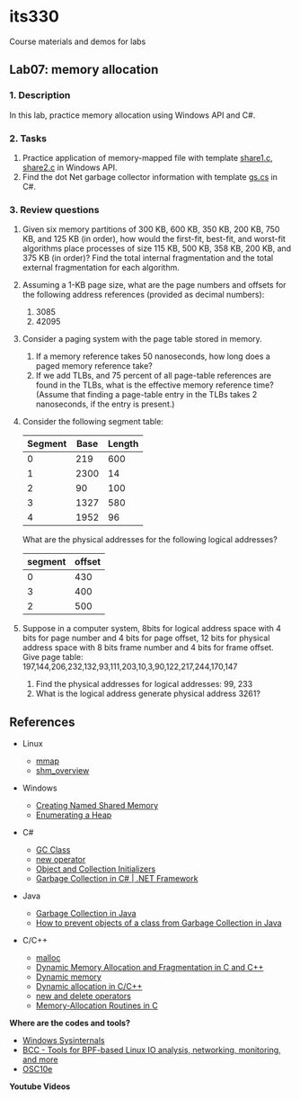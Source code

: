 # its330
Course materials and demos for labs


## Lab07: memory allocation

### 1. Description

In this lab,  practice memory allocation using Windows API and C#.

### 2. Tasks

1. Practice application of memory-mapped file with template [share1.c](./code/win/share1.c), [share2.c](./code/win/share2.c) in Windows API.
2. Find the dot Net garbage collector information with template [gs.cs](./code/cs/gc.cs) in C#.

### 3. Review questions
1. Given six memory partitions of 300 KB, 600 KB, 350 KB, 200 KB, 750 KB, and 125 KB (in order), how would the first-fit, best-fit, and worst-fit algorithms place processes of size 115 KB, 500 KB, 358 KB, 200 KB, and 375 KB (in order)? Find the total internal fragmentation and the total external fragmentation for each algorithm.
2. Assuming a 1-KB page size, what are the page numbers and offsets for the following address references (provided as decimal numbers):
   1. 3085
   2. 42095
3. Consider a paging system with the page table stored in memory.
   1. If a memory reference takes 50 nanoseconds, how long does a paged memory reference take?
   2. If we add TLBs, and 75 percent of all page-table references are found in the TLBs, what is the effective memory reference time? (Assume that finding a page-table entry in the TLBs takes 2 nanoseconds, if the entry is present.)
4. Consider the following segment table: 

   | Segment | Base | Length |
   | -- | ---- | ----- |
   | 0 | 219   | 600 |
   | 1 | 2300  | 14  |
   | 2 | 90    | 100 |
   | 3 | 1327  | 580 |
   | 4 | 1952  | 96  |

   What are the physical addresses for the following logical addresses?

   | segment | offset |
   | ------- | ------ |
   | 0 | 430 |
   | 3 | 400 |
   | 2 | 500 |

5. Suppose in a computer system, 8bits for logical address space with 4 bits for page number and 4 bits for page offset, 12 bits for physical address space with 8 bits frame number and 4 bits for frame offset. Give page table: 197,144,206,232,132,93,111,203,10,3,90,122,217,244,170,147 
   1. Find the physical addresses for logical addresses: 99, 233
   2. What is the logical address generate physical address 3261?

## References
* Linux
  * [mmap](http://man7.org/linux/man-pages/man2/mmap.2.html)
  * [shm_overview](http://man7.org/linux/man-pages/man7/shm\_overview.7.html)

* Windows
  * [Creating Named Shared Memory](https://docs.microsoft.com/en-us/windows/win32/memory/creating-named-shared-memory)
  * [Enumerating a Heap](https://docs.microsoft.com/en-us/windows/win32/memory/enumerating-a-heap)

* C#
  * [GC Class](https://docs.microsoft.com/en-us/dotnet/api/system.gc?view=netframework-4.8)
  * [new operator](https://docs.microsoft.com/en-us/dotnet/csharp/language-reference/operators/new-operator)
  * [Object and Collection Initializers](https://docs.microsoft.com/en-us/dotnet/csharp/programming-guide/classes-and-structs/object-and-collection-initializers)
  * [Garbage Collection in C# | .NET Framework](https://www.geeksforgeeks.org/garbage-collection-in-c-sharp-dot-net-framework/)
* Java
  * [Garbage Collection in Java](https://www.geeksforgeeks.org/garbage-collection-java/)
  * [How to prevent objects of a class from Garbage Collection in Java](https://www.geeksforgeeks.org/how-to-prevent-objects-of-a-class-from-garbage-collection-in-java/)
* C/C++
  * [malloc](http://www.cplusplus.com/reference/cstdlib/malloc/)
  * [Dynamic Memory Allocation and Fragmentation in C and C++](https://www.design-reuse.com/articles/25090/dynamic-memory-allocation-fragmentation-c.html)
  * [Dynamic memory](http://www.cplusplus.com/doc/tutorial/dynamic/)
  * [Dynamic allocation in C/C++](http://www.cplusplus.com/articles/G6vU7k9E/)
  * [new and delete operators](https://docs.microsoft.com/en-us/cpp/cpp/new-and-delete-operators?view=vs-2019)
  * [Memory-Allocation Routines in C](https://docs.microsoft.com/en-us/cpp/c-runtime-library/memory-allocation?view=vs-2019)


**Where are the codes and tools?**
* [Windows Sysinternals](https://docs.microsoft.com/en-us/sysinternals/)
* [BCC - Tools for BPF-based Linux IO analysis, networking, monitoring, and more](https://github.com/iovisor/bcc)
* [OSC10e](https://github.com/greggagne/osc10e)


**Youtube Videos**





